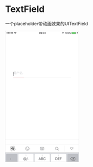 # TextField

一个placeholder带动画效果的UITextField

![Demo](https://github.com/13623027741/TextField/blob/master/demo.gif)
